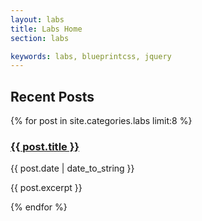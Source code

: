 ```yaml
---
layout: labs
title: Labs Home
section: labs

keywords: labs, blueprintcss, jquery
---
```


Recent Posts
------------

{% for post in site.categories.labs limit:8 %}
<div class="post-snippet">
  <div class="post-head">
    <h3><a href="{{ post.url }}">{{ post.title }}</a></h3>
    <p>{{ post.date | date_to_string }}</p>
  </div>
  <div class="post-content">
    <p>{{ post.excerpt }}</p>
  </div>
</div>
{% endfor %}
